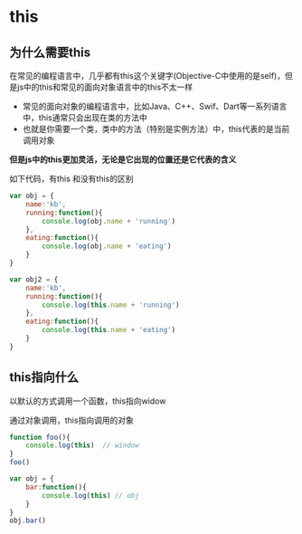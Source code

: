 # this

## 为什么需要this

在常见的编程语言中，几乎都有this这个关键字(Objective-C中使用的是self)，但是js中的this和常见的面向对象语言中的this不太一样

- 常见的面向对象的编程语言中，比如Java、C++、Swif、Dart等一系列语言中，this通常只会出现在类的方法中
- 也就是你需要一个类，类中的方法（特别是实例方法）中，this代表的是当前调用对象

**但是js中的this更加灵活，无论是它出现的位置还是它代表的含义**

如下代码，有this 和没有this的区别

```js
var obj = {
    name:'kb',
    running:function(){
        console.log(obj.name + 'running')
    },
    eating:function(){
        console.log(obj.name + 'eating')
    }
}

var obj2 = {
    name:'kb',
    running:function(){
        console.log(this.name + 'running')
    },
    eating:function(){
        console.log(this.name + 'eating')
    }
}
```

## this指向什么

以默认的方式调用一个函数，this指向widow

通过对象调用，this指向调用的对象

```js
function foo(){
    console.log(this)  // window
}
foo()

var obj = {
    bar:function(){
        console.log(this) // obj
    }
}
obj.bar()
```

